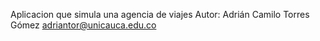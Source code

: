 Aplicacion que simula una agencia de viajes
Autor: Adrián Camilo Torres Gómez <adriantor@unicauca.edu.co>

